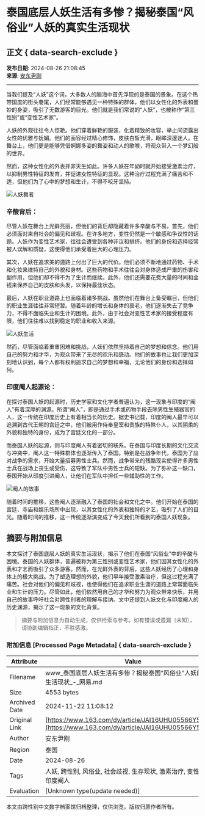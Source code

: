 # 泰国底层人妖生活有多惨？揭秘泰国“风俗业”人妖的真实生活现状

## 正文 { data-search-exclude }


**发布日期**: 2024-08-26 21:08:45  
**来源**: [安东尹刚](https://www.163.com/dy/media/T1708436334688.html)

---

当我们提及“人妖”这个词，大多数人的脑海中首先浮现的是泰国的景象。在这个热带国度的街头巷尾，人们经常能够遇见一种特殊的群体，他们以女性化的外表和曼妙的身姿，吸引了无数游客的目光。他们就是我们常说的“人妖”，也被称作“第三性别”或“变性艺术家”。

人妖的外观往往令人惊艳。他们穿着鲜艳的服装，化着精致的妆容，举止间流露出女性的优雅与妩媚。他们的面容经过精心修饰，皮肤白皙光滑，眼眸深邃迷人。在舞台上，他们更是能够凭借婀娜多姿的舞姿和动人的歌喉，将观众带入一个梦幻般的世界。

然而，这种女性化的外表并非天生如此。许多人妖在年幼时就开始接受激素治疗，以抑制男性特征的发育，并促进女性特征的显现。这种治疗过程充满了痛苦和不适，但他们为了心中的梦想和生计，不得不咬牙坚持。

![人妖舞者](https://nimg.ws.126.net/?url=http%3A%2F%2Fdingyue.ws.126.net%2F2024%2F0826%2F60b68a08j00sitttg0015d000hs009qm.jpg&thumbnail=660x2147483647&quality=80&type=jpg)

### 辛酸背后：

尽管人妖在舞台上光鲜亮丽，但他们的背后却隐藏着许多辛酸与不易。首先，他们必须面对来自社会的偏见和歧视。在许多地方，变性仍然是一个敏感和争议性的话题。人妖作为变性艺术家，往往会遭受到各种非议和排挤。他们的身份和选择经常被人误解和质疑，这使得他们承受着巨大的心理压力。

其次，人妖在追求美的道路上付出了巨大的代价。他们必须不断地通过药物、手术和化妆来维持自己的外貌和身材。这些药物和手术往往会对身体造成严重的伤害和副作用，但他们却不得不为了生计而继续。此外，他们还需要花费大量的时间和金钱来保养自己的皮肤和头发，以保持最佳状态。

最后，人妖在职业道路上也面临着诸多挑战。虽然他们在舞台上备受瞩目，但他们的职业生涯往往非常短暂。随着年龄的增长和身体的衰老，他们逐渐失去了竞争力，不得不面临失业和生计的困境。此外，由于社会对变性艺术家的接受程度有限，他们往往难以找到稳定的职业和收入来源。

![人妖生活](https://nimg.ws.126.net/?url=http%3A%2F%2Fdingyue.ws.126.net%2F2024%2F0826%2F2a96e822j00sitttg000vd000hs00a4m.jpg&thumbnail=660x2147483647&quality=80&type=jpg)

然而，尽管面临着重重困难和挑战，人妖们依然坚持着自己的梦想和信念。他们用自己的努力和才华，为观众带来了无尽的欢乐和感动。他们的故事也让我们更加深刻地认识到，每个人都有权利追求自己的梦想和幸福，无论他们的身份和选择如何。

### 印度阉人起源论：

在探讨泰国人妖的起源时，历史学家和文化学者普遍认为，这一现象与印度的“阉人”有着深厚的渊源。所谓“阉人”，即是通过手术或药物手段去除男性生殖器官的人，这一传统在印度历史上有着相当长的历史。据史书记载，印度的阉人最早可以追溯到古代王朝的宫廷之中，他们被用作侍奉皇室和贵族的特殊仆人，以其阴柔的外貌和独特的身份，成为了宫廷文化的一部分。

而泰国人妖的起源，则与印度阉人有着密切的联系。在泰国与印度长期的文化交流与冲突中，阉人这一特殊群体也逐渐传入了泰国。特别是在战争年代，泰国为了应对战争的需求，开始大量招募男性士兵。然而，战争带来的残酷现实使得许多男性士兵在战场上丧生或受伤，这导致了军队中男性士兵的短缺。为了弥补这一缺口，泰国开始从印度引进阉人，让他们在军队中担任一些辅助性的工作。

![阉人的故事](http://dingyue.ws.126.net/2024/0826/808c1afdg00sitttg005nd000hs005sm.gif)

随着时间的推移，这些阉人逐渐融入了泰国的社会和文化之中。他们开始在泰国的宫廷、寺庙和娱乐场所中出现，以其女性化的外表和独特的才艺，吸引了人们的目光。随着时间的推移，这一传统逐渐演变成了今天我们所看到的泰国人妖现象。

## 摘要与附加信息

<!-- tcd_abstract -->
本文探讨了泰国底层人妖的真实生活现状，揭示了他们在泰国“风俗业”中的辛酸与困境。泰国的人妖群体，普遍被称为第三性别或变性艺术家，他们因其女性化的外表和才艺而吸引了众多游客。然而，在光鲜外表的背后，这些人妖经历了心理和身体上的极大挑战。为了塑造理想的外貌，他们早年接受激素治疗，但这过程充满了痛苦。社会对他们的偏见和歧视，也使得他们在追求职业生涯的道路上常常面临失业和生计的压力。尽管如此，他们依然用自己的才华和努力为观众带来快乐，并用自己的故事呼吁社会对跨性别者的理解与接纳。文中还提到人妖文化与印度阉人的历史渊源，揭示了这一现象的文化背景。
<!-- tcd_abstract_end -->

> 摘要与附加信息为自动生成，仅供检索与参考。如有错误或遗漏（未知），请协助编辑指正，不胜感激。

### 附加信息 [Processed Page Metadata] { data-search-exclude }

| Attribute       | Value                                  |
|-----------------|----------------------------------------|
| Filename        | www_泰国底层人妖生活有多惨？揭秘泰国“风俗业”人妖的真实生活现状_-_网易.md                             |
| Size            | 4553 bytes                           |
| Archived Date   | 2024-11-22 11:08:12                             |
| Original Link   | [https://www.163.com/dy/article/JAI16UHU05566Y5P.html](https://www.163.com/dy/article/JAI16UHU05566Y5P.html)                       |
| Author          | 安东尹刚                               |
| Region          | 泰国                               |
| Date            | 2024-08-26                                 |
| Tags            | 人妖, 跨性别, 风俗业, 社会歧视, 生存现状, 激素治疗, 变性艺术家, 印度阉人                                 |
| Evaluation            | [Unknown type(update needed)]                                 |
<!-- tcd_table_end -->

本文由跨性别中文数字档案馆归档整理，仅供浏览。版权归原作者所有。
